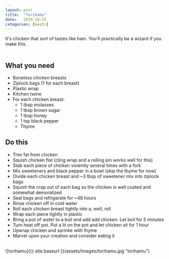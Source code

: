 ```yaml
---
layout: post
title:  "Torihamu"
date:   2020-10-25
categories: [meats]
---
```

It's chicken that sort of tastes like ham. You'll practically be a wizard if you make this.<br/>
<br/>
## What you need
* Boneless chicken breasts
* Ziplock bags (1 for each breast)
* Plastic wrap
* Kitchen twine
* For each chicken breast:
  * 1 tbsp molasses
  * 1 tbsp brown sugar
  * 1 tbsp honey
  * 1 tsp black pepper
  * Thyme

## Do this
* Trim fat from chicken
* Squish chicken flat (cling wrap and a rolling pin works well for this)
* Stab each piece of chicken violently several times with a fork
* Mix sweeteners and black pepper in a bowl (skip the thyme for now)
* Divide each chicken breast and ~3 tbsp of sweetener mix into ziplock bags
* Squish the crap out of each bag so the chicken is well coated and somewhat demoralized 
* Seal bags and refrigerate for ~48 hours
* Rinse chicken off in cold water
* Roll each chicken breast tightly into a, well, roll
* Wrap each piece tightly in plastic 
* Bring a pot of water to a boil and add add chicken. Let boil for 5 minutes
* Turn heat off pot. Put a lit on the pot and let chicken sit for 1 hour
* Upwrap chicken and sprinke with thyme
* Marvel upon your creation and consider eating it<br/>
<br/>
![torihamu]({{ site.baseurl }}/assets/images/torihamu.jpg "torihamu")